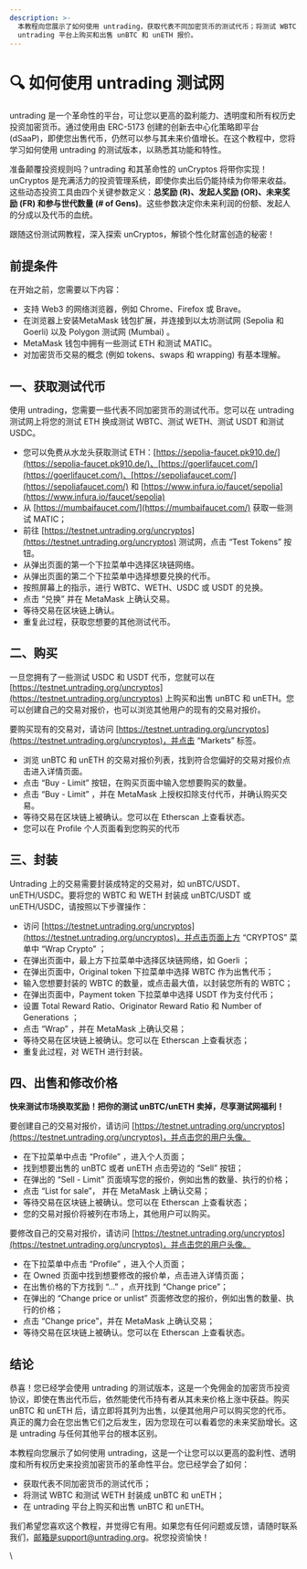 ```yaml
---
description: >-
  本教程向您展示了如何使用 untrading，获取代表不同加密货币的测试代币；将测试 WBTC 和测试 WETH 封装成 unBTC 和 unETH；在
  untrading 平台上购买和出售 unBTC 和 unETH 报价。
---
```


# 🔍 如何使用 untrading 测试网

untrading 是一个革命性的平台，可让您以更高的盈利能力、透明度和所有权历史投资加密货币。通过使用由 ERC-5173 创建的创新去中心化策略即平台 (dSaaP)，即使您出售代币，仍然可以参与其未来价值增长。在这个教程中，您将学习如何使用 untrading 的测试版本，以熟悉其功能和特性。

准备颠覆投资规则吗？untrading 和其革命性的 unCryptos 将带你实现！unCryptos 是充满活力的投资管理系统，即使你卖出后仍能持续为你带来收益。这些动态投资工具由四个关键参数定义：**总奖励 (R)、发起人奖励 (OR)、未来奖励 (FR) 和参与世代数量 (# of Gens)**。这些参数决定你未来利润的份额、发起人的分成以及代币的血统。

跟随这份测试网教程，深入探索 unCryptos，解锁个性化财富创造的秘密！

## 前提条件

在开始之前，您需要以下内容：

* 支持 Web3 的网络浏览器，例如 Chrome、Firefox 或 Brave。
* 在浏览器上安装MetaMask 钱包扩展，并连接到以太坊测试网 (Sepolia 和 Goerli) 以及 Polygon 测试网 (Mumbai) 。
* MetaMask 钱包中拥有一些测试 ETH 和测试 MATIC。
* 对加密货币交易的概念 (例如 tokens、swaps 和 wrapping) 有基本理解。

## 一、获取测试代币

使用 untrading，您需要一些代表不同加密货币的测试代币。您可以在 untrading 测试网上将您的测试 ETH 换成测试 WBTC、测试 WETH、测试 USDT 和测试 USDC。

* 您可以免费从水龙头获取测试 ETH：[https://sepolia-faucet.pk910.de/](https://sepolia-faucet.pk910.de/)、[https://goerlifaucet.com/](https://goerlifaucet.com/)、[https://sepoliafaucet.com/](https://sepoliafaucet.com/) 和 [https://www.infura.io/faucet/sepolia](https://www.infura.io/faucet/sepolia)
* 从 [https://mumbaifaucet.com/](https://mumbaifaucet.com/) 获取一些测试 MATIC；
* 前往 [https://testnet.untrading.org/uncryptos](https://testnet.untrading.org/uncryptos) 测试网，点击 “Test Tokens” 按钮。
* 从弹出页面的第一个下拉菜单中选择区块链网络。
* 从弹出页面的第二个下拉菜单中选择想要兑换的代币。
* 按照屏幕上的指示，进行 WBTC、WETH、USDC 或 USDT 的兑换。
* 点击 “兑换” 并在 MetaMask 上确认交易。
* 等待交易在区块链上确认。
* 重复此过程，获取您想要的其他测试代币。

## 二、购买

一旦您拥有了一些测试 USDC 和 USDT 代币，您就可以在 [https://testnet.untrading.org/uncryptos](https://testnet.untrading.org/uncryptos) 上购买和出售 unBTC 和 unETH。您可以创建自己的交易对报价，也可以浏览其他用户的现有的交易对报价。

要购买现有的交易对，请访问 [https://testnet.untrading.org/uncryptos](https://testnet.untrading.org/uncryptos)，并点击 “Markets” 标签。

* 浏览 unBTC 和 unETH 的交易对报价列表，找到符合您偏好的交易对报价点击进入详情页面。
* 点击 “Buy - Limit” 按钮，在购买页面中输入您想要购买的数量。
* 点击 “Buy - Limit” ，并在 MetaMask 上授权扣除支付代币，并确认购买交易。
* 等待交易在区块链上被确认。您可以在 Etherscan 上查看状态。
* 您可以在 Profile 个人页面看到您购买的代币

## 三、封装&#x20;

Untrading 上的交易需要封装成特定的交易对，如 unBTC/USDT、unETH/USDC。要将您的 WBTC 和 WETH 封装成 unBTC/USDT 或 unETH/USDC，请按照以下步骤操作：

* 访问 [https://testnet.untrading.org/uncryptos](https://testnet.untrading.org/uncryptos)，并点击页面上方 “CRYPTOS”  菜单中 “Wrap Crypto” ；
* 在弹出页面中，最上方下拉菜单中选择区块链网络，如 Goerli ；
* 在弹出页面中，Original token 下拉菜单中选择 WBTC 作为出售代币；
* 输入您想要封装的 WBTC 的数量，或点击最大值，以封装您所有的 WBTC；
* 在弹出页面中，Payment token 下拉菜单中选择 USDT 作为支付代币；
* 设置 Total Reward Ratio、Originator Reward Ratio 和 Number of Generations ；
* 点击 “Wrap” ，并在 MetaMask 上确认交易；
* 等待交易在区块链上被确认。您可以在 Etherscan 上查看状态；
* 重复此过程，对 WETH 进行封装。

## 四、出售和修改价格

**快来测试市场换取奖励！把你的测试 unBTC/unETH 卖掉，尽享测试网福利！**

要创建自己的交易对报价，请访问 [https://testnet.untrading.org/uncryptos](https://testnet.untrading.org/uncryptos)，并点击您的用户头像。

* 在下拉菜单中点击 “Profile” ，进入个人页面；
* 找到想要出售的 unBTC 或者 unETH 点击旁边的 “Sell” 按钮；
* 在弹出的 “Sell - Limit” 页面填写您的报价，例如出售的数量、执行的价格；
* 点击 “List for sale”， 并在 MetaMask 上确认交易；
* 等待交易在区块链上被确认。您可以在 Etherscan 上查看状态；
* 您的交易对报价将被列在市场上，其他用户可以购买。

要修改自己的交易对报价，请访问 [https://testnet.untrading.org/uncryptos](https://testnet.untrading.org/uncryptos)，并点击您的用户头像。

* 在下拉菜单中点击 “Profile” ，进入个人页面；
* 在 Owned 页面中找到想要修改的报价单，点击进入详情页面；
* 在出售价格的下方找到 “...” ，点开找到 “Change price”；
* 在弹出的 “Change price or unlist” 页面修改您的报价，例如出售的数量、执行的价格；
* 点击 “Change price”，并在 MetaMask 上确认交易；
* 等待交易在区块链上被确认。您可以在 Etherscan 上查看状态。

## 结论

恭喜！您已经学会使用 untrading 的测试版本，这是一个免佣金的加密货币投资协议，即使在售出代币后，依然能使代币持有者从其未来价格上涨中获益。购买 unBTC 和 unETH 后，请立即将其列为出售，以便其他用户可以购买您的代币。真正的魔力会在您出售它们之后发生，因为您现在可以看着您的未来奖励增长。这是 untrading 与任何其他平台的根本区别。

本教程向您展示了如何使用 untrading，这是一个让您可以以更高的盈利性、透明度和所有权历史来投资加密货币的革命性平台。您已经学会了如何：

* 获取代表不同加密货币的测试代币；
* 将测试 WBTC 和测试 WETH 封装成 unBTC 和 unETH；
* 在 untrading 平台上购买和出售 unBTC 和 unETH。

我们希望您喜欢这个教程，并觉得它有用。如果您有任何问题或反馈，请随时联系我们，邮箱是support@untrading.org。祝您投资愉快！

\

